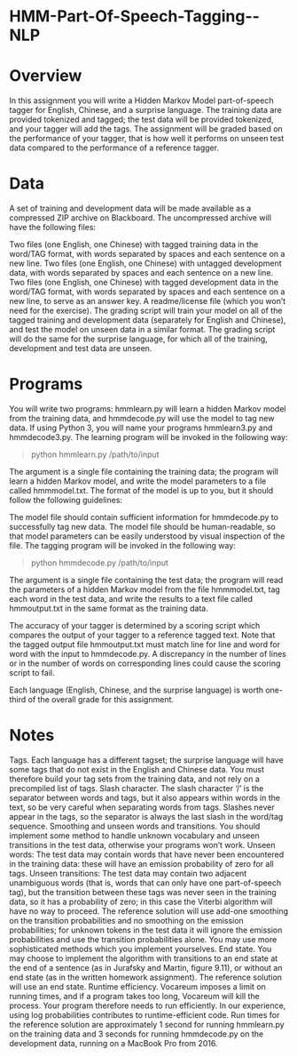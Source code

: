 # HMM-Part-Of-Speech-Tagging--NLP

# Overview
In this assignment you will write a Hidden Markov Model part-of-speech tagger for English, Chinese, and a surprise language. The training data are provided tokenized and tagged; the test data will be provided tokenized, and your tagger will add the tags. The assignment will be graded based on the performance of your tagger, that is how well it performs on unseen test data compared to the performance of a reference tagger.

# Data
A set of training and development data will be made available as a compressed ZIP archive on Blackboard. The uncompressed archive will have the following files:

Two files (one English, one Chinese) with tagged training data in the word/TAG format, with words separated by spaces and each sentence on a new line.
Two files (one English, one Chinese) with untagged development data, with words separated by spaces and each sentence on a new line.
Two files (one English, one Chinese) with tagged development data in the word/TAG format, with words separated by spaces and each sentence on a new line, to serve as an answer key.
A readme/license file (which you won’t need for the exercise).
The grading script will train your model on all of the tagged training and development data (separately for English and Chinese), and test the model on unseen data in a similar format. The grading script will do the same for the surprise language, for which all of the training, development and test data are unseen.

# Programs
You will write two programs: hmmlearn.py will learn a hidden Markov model from the training data, and hmmdecode.py will use the model to tag new data. If using Python 3, you will name your programs hmmlearn3.py and hmmdecode3.py. The learning program will be invoked in the following way:

> python hmmlearn.py /path/to/input

The argument is a single file containing the training data; the program will learn a hidden Markov model, and write the model parameters to a file called hmmmodel.txt. The format of the model is up to you, but it should follow the following guidelines:

The model file should contain sufficient information for hmmdecode.py to successfully tag new data.
The model file should be human-readable, so that model parameters can be easily understood by visual inspection of the file.
The tagging program will be invoked in the following way:

> python hmmdecode.py /path/to/input

The argument is a single file containing the test data; the program will read the parameters of a hidden Markov model from the file hmmmodel.txt, tag each word in the test data, and write the results to a text file called hmmoutput.txt in the same format as the training data.

The accuracy of your tagger is determined by a scoring script which compares the output of your tagger to a reference tagged text. Note that the tagged output file hmmoutput.txt must match line for line and word for word with the input to hmmdecode.py. A discrepancy in the number of lines or in the number of words on corresponding lines could cause the scoring script to fail.

Each language (English, Chinese, and the surprise language) is worth one-third of the overall grade for this assignment.

# Notes
Tags. Each language has a different tagset; the surprise language will have some tags that do not exist in the English and Chinese data. You must therefore build your tag sets from the training data, and not rely on a precompiled list of tags.
Slash character. The slash character ‘/’ is the separator between words and tags, but it also appears within words in the text, so be very careful when separating words from tags. Slashes never appear in the tags, so the separator is always the last slash in the word/tag sequence.
Smoothing and unseen words and transitions. You should implement some method to handle unknown vocabulary and unseen transitions in the test data, otherwise your programs won’t work.
Unseen words: The test data may contain words that have never been encountered in the training data: these will have an emission probability of zero for all tags.
Unseen transitions: The test data may contain two adjacent unambiguous words (that is, words that can only have one part-of-speech tag), but the transition between these tags was never seen in the training data, so it has a probability of zero; in this case the Viterbi algorithm will have no way to proceed.
The reference solution will use add-one smoothing on the transition probabilities and no smoothing on the emission probabilities; for unknown tokens in the test data it will ignore the emission probabilities and use the transition probabilities alone. You may use more sophisticated methods which you implement yourselves.
End state. You may choose to implement the algorithm with transitions to an end state at the end of a sentence (as in Jurafsky and Martin, figure 9.11), or without an end state (as in the written homework assignment). The reference solution will use an end state.
Runtime efficiency. Vocareum imposes a limit on running times, and if a program takes too long, Vocareum will kill the process. Your program therefore needs to run efficiently. In our experience, using log probabilities contributes to runtime-efficient code. Run times for the reference solution are approximately 1 second for running hmmlearn.py on the training data and 3 seconds for running hmmdecode.py on the development data, running on a MacBook Pro from 2016.
